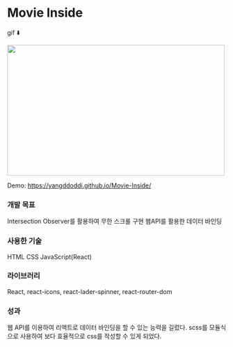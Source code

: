 # Movie Inside

gif ⬇️

<img src='https://user-images.githubusercontent.com/97802103/167904692-dbd6be78-80fd-475b-8061-0ba3cf57d5dc.gif' width="500" height="300">



Demo: https://yangddoddi.github.io/Movie-Inside/

### 개발 목표

Intersection Observer를 활용하여 무한 스크롤 구현
웹API를 활용한 데이터 바인딩

### 사용한 기술

HTML CSS JavaScript(React)

### 라이브러리

React, react-icons, react-lader-spinner, react-router-dom

### 성과

웹 API를 이용하여 리액트로 데이터 바인딩을 할 수 있는 능력을 길렀다.
scss를 모듈식으로 사용하여 보다 효율적으로 css를 작성할 수 있게 되었다.

